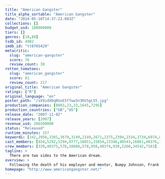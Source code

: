 ```yaml
---
title: "American Gangster"
title_alpha_sortable: "American Gangster"
date: "2024-05-18T14:37:22.083Z"
collections: []
budget_usd: 100000000
tiers: []
genres: [18,80]
tsdb_id: 4982
imdb_id: "tt0765429"
metacritic:
  slug: "american-gangster"
  score: 76
  review_count: 38
rotten_tomatoes:
  slug: "american_gangster"
  score: 81
  review_count: 217
original_title: "American Gangster"
ratings: ["R"]
original_language: "en"
poster_path: "/sX9idXDqRUxE5ffww3n3RV5gL55.jpg"
production_companies: [8083,23,33,1645,7295]
production_countries: ["GB","US"]
release_date: "2007-11-02"
release_years: [2007]
revenue_usd: 266500000
status: "Released"
runtime_minutes: 157
keywords: [242,2956,3391,3679,3149,2149,2671,2375,2394,2334,3734,6974,8015,10291,11733,11734,13027,15167,18035,18420,159937,163081,179430,193305,208992,312898]
cast_members: [934,5292,5294,9777,16851,15854,23346,40543,16861,40376,75604,15532,17605,17832,3977,4238,13939,4253,18472,40377,57997,11397,45566,76126,20388,31839,4886,164382,78719,78885,143237,123587,1455760,28040,87478,17194,96793,15864,205136]
crew_members: [339,40375,578,10688,578,950,40374,930,2260,34542,7163]
tagline: >
  There are two sides to the American dream.
overview: >
  Following the death of his employer and mentor, Bumpy Johnson, Frank Lucas establishes himself as the number one importer of heroin in the Harlem district of Manhattan. He does so by buying heroin directly from the source in South East Asia and he comes up with a unique way of importing the drugs into the United States. Partly based on a true story.
homepage: "http://www.americangangster.net/"
---
```

